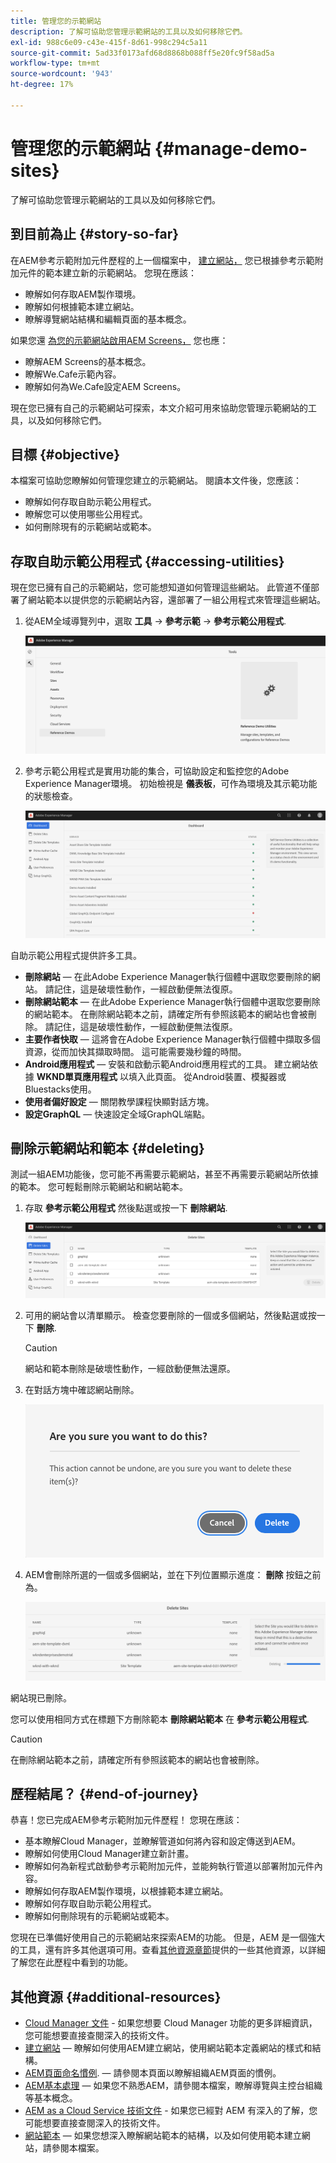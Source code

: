 ```yaml
---
title: 管理您的示範網站
description: 了解可協助您管理示範網站的工具以及如何移除它們。
exl-id: 988c6e09-c43e-415f-8d61-998c294c5a11
source-git-commit: 5ad33f0173afd68d8868b088ff5e20fc9f58ad5a
workflow-type: tm+mt
source-wordcount: '943'
ht-degree: 17%

---
```


# 管理您的示範網站 {#manage-demo-sites}

了解可協助您管理示範網站的工具以及如何移除它們。

## 到目前為止 {#story-so-far}

在AEM參考示範附加元件歷程的上一個檔案中， [建立網站，](create-site.md) 您已根據參考示範附加元件的範本建立新的示範網站。 您現在應該：

* 瞭解如何存取AEM製作環境。
* 瞭解如何根據範本建立網站。
* 瞭解導覽網站結構和編輯頁面的基本概念。

如果您還 [為您的示範網站啟用AEM Screens，](screens.md) 您也應：

* 瞭解AEM Screens的基本概念。
* 瞭解We.Cafe示範內容。
* 瞭解如何為We.Cafe設定AEM Screens。

現在您已擁有自己的示範網站可探索，本文介紹可用來協助您管理示範網站的工具，以及如何移除它們。

## 目標 {#objective}

本檔案可協助您瞭解如何管理您建立的示範網站。 閱讀本文件後，您應該：

* 瞭解如何存取自助示範公用程式。
* 瞭解您可以使用哪些公用程式。
* 如何刪除現有的示範網站或範本。

## 存取自助示範公用程式 {#accessing-utilities}

現在您已擁有自己的示範網站，您可能想知道如何管理這些網站。 此管道不僅部署了網站範本以提供您的示範網站內容，還部署了一組公用程式來管理這些網站。

1. 從AEM全域導覽列中，選取 **工具** -> **參考示範** -> **參考示範公用程式**.

   ![自助示範公用程式](assets/demo-utilities.png)

1. 參考示範公用程式是實用功能的集合，可協助設定和監控您的Adobe Experience Manager環境。 初始檢視是 **儀表板**，可作為環境及其示範功能的狀態檢查。

   ![控制面板](assets/dashboard.png)

自助示範公用程式提供許多工具。

* **刪除網站**  — 在此Adobe Experience Manager執行個體中選取您要刪除的網站。 請記住，這是破壞性動作，一經啟動便無法復原。
* **刪除網站範本**  — 在此Adobe Experience Manager執行個體中選取您要刪除的網站範本。 在刪除網站範本之前，請確定所有參照該範本的網站也會被刪除。 請記住，這是破壞性動作，一經啟動便無法復原。
* **主要作者快取**  — 這將會在Adobe Experience Manager執行個體中擷取多個資源，從而加快其擷取時間。 這可能需要幾秒鐘的時間。
* **Android應用程式**  — 安裝和啟動示範Android應用程式的工具。 建立網站依據 **WKND單頁應用程式** 以填入此頁面。 從Android裝置、模擬器或Bluestacks使用。
* **使用者偏好設定**  — 關閉教學課程快顯對話方塊。
* **設定GraphQL**  — 快速設定全域GraphQL端點。

## 刪除示範網站和範本 {#deleting}

測試一組AEM功能後，您可能不再需要示範網站，甚至不再需要示範網站所依據的範本。 您可輕鬆刪除示範網站和網站範本。

1. 存取 **參考示範公用程式** 然後點選或按一下 **刪除網站**.

   ![刪除網站](assets/delete-sites.png)

1. 可用的網站會以清單顯示。 檢查您要刪除的一個或多個網站，然後點選或按一下 **刪除**.

   >[!CAUTION]
   >
   >網站和範本刪除是破壞性動作，一經啟動便無法還原。

1. 在對話方塊中確認網站刪除。

   ![確認網站刪除](assets/confirm-site-delete.png)

1. AEM會刪除所選的一個或多個網站，並在下列位置顯示進度： **刪除** 按鈕之前為。

   ![刪除進度](assets/delete-progress.png)

網站現已刪除。

您可以使用相同方式在標題下方刪除範本 **刪除網站範本** 在 **參考示範公用程式**.

>[!CAUTION]
>
>在刪除網站範本之前，請確定所有參照該範本的網站也會被刪除。

## 歷程結尾？ {#end-of-journey}

恭喜！您已完成AEM參考示範附加元件歷程！ 您現在應該：

* 基本瞭解Cloud Manager，並瞭解管道如何將內容和設定傳送到AEM。
* 瞭解如何使用Cloud Manager建立新計畫。
* 瞭解如何為新程式啟動參考示範附加元件，並能夠執行管道以部署附加元件內容。
* 瞭解如何存取AEM製作環境，以根據範本建立網站。
* 瞭解如何存取自助示範公用程式。
* 瞭解如何刪除現有的示範網站或範本。

您現在已準備好使用自己的示範網站來探索AEM的功能。 但是，AEM 是一個強大的工具，還有許多其他選項可用。查看[其他資源章節](#additional-resources)提供的一些其他資源，以詳細了解您在此歷程中看到的功能。

## 其他資源 {#additional-resources}

* [Cloud Manager 文件](https://experienceleague.adobe.com/docs/experience-manager-cloud-service/onboarding/onboarding-concepts/cloud-manager-introduction.html) - 如果您想要 Cloud Manager 功能的更多詳細資訊，您可能想要直接查閱深入的技術文件。
* [建立網站](/help/sites-cloud/administering/site-creation/create-site.md)  — 瞭解如何使用AEM建立網站，使用網站範本定義網站的樣式和結構。
* [AEM頁面命名慣例](/help/sites-cloud/authoring/fundamentals/organizing-pages.md#page-name-restrictions-and-best-practices).  — 請參閱本頁面以瞭解組織AEM頁面的慣例。
* [AEM基本處理](/help/sites-cloud/authoring/getting-started/basic-handling.md)  — 如果您不熟悉AEM，請參閱本檔案，瞭解導覽與主控台組織等基本概念。
* [AEM as a Cloud Service 技術文件](https://experienceleague.adobe.com/docs/experience-manager-cloud-service.html) - 如果您已經對 AEM 有深入的了解，您可能想要直接查閱深入的技術文件。
* [網站範本](/help/sites-cloud/administering/site-creation/site-templates.md)  — 如果您想深入瞭解網站範本的結構，以及如何使用範本建立網站，請參閱本檔案。
